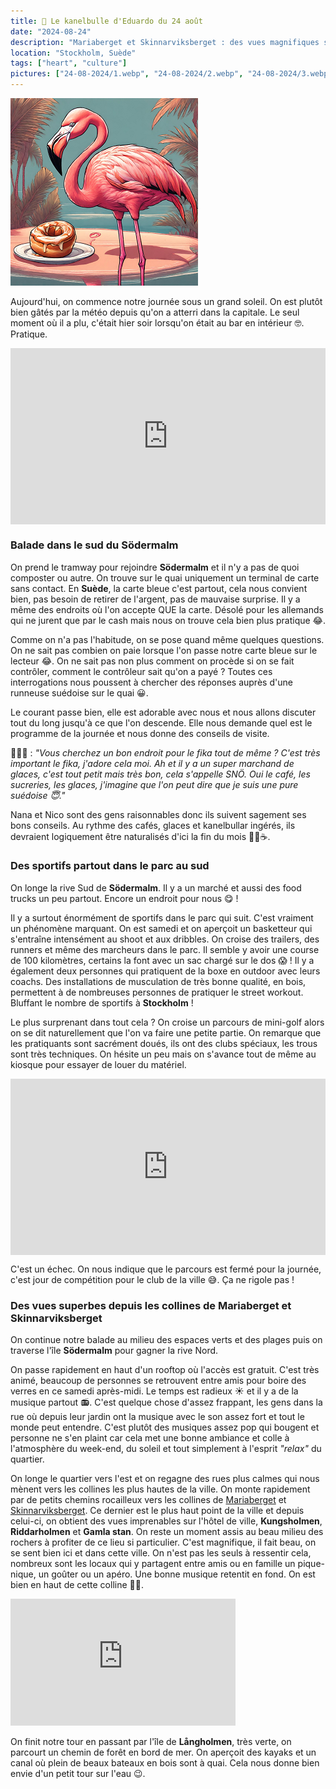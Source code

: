 ```yaml
---
title: 🥮 Le kanelbulle d'Eduardo du 24 août
date: "2024-08-24"
description: "Mariaberget et Skinnarviksberget : des vues magnifiques sur Stockholm depuis Södermalm !"
location: "Stockholm, Suède"
tags: ["heart", "culture"]
pictures: ["24-08-2024/1.webp", "24-08-2024/2.webp", "24-08-2024/3.webp", "24-08-2024/4.webp", "24-08-2024/5.webp", "24-08-2024/6.webp", "24-08-2024/7.webp", "24-08-2024/8.webp"]
---
```


![Kanelbullar d'Eduardo](../kanelbullar_eduardo.png)

Aujourd'hui, on commence notre journée sous un grand soleil. On est plutôt bien gâtés par la météo depuis qu'on a atterri dans la capitale. Le seul moment où il a plu, c'était hier soir lorsqu'on était au bar en intérieur 🤓. Pratique.

<div style="width: 100%; height: 0; position: relative; padding-bottom: 56%;"><iframe src="https://giphy.com/embed/ccJUnKJ0nfmvhiIj8y" style="top: 0; left: 0; width: 100%; height: 100%; position: absolute; border: 0;" allowfullscreen scrolling="no" allow="encrypted-media;" class="giphy-embed"></iframe></div>

### Balade dans le sud du Södermalm 

On prend le tramway pour rejoindre **Södermalm** et il n'y a pas de quoi composter ou autre. On trouve sur le quai uniquement un terminal de carte sans contact. En **Suède**, la carte bleue c'est partout, cela nous convient bien, pas besoin de retirer de l'argent, pas de mauvaise surprise. Il y a même des endroits où l'on accepte QUE la carte. Désolé pour les allemands qui ne jurent que par le cash mais nous on trouve cela bien plus pratique 😂.

Comme on n'a pas l'habitude, on se pose quand même quelques questions. On ne sait pas combien on paie lorsque l'on passe notre carte bleue sur le lecteur 😂. On ne sait pas non plus comment on procède si on se fait contrôler, comment le contrôleur sait qu'on a payé ? Toutes ces interrogations nous poussent à chercher des réponses auprès d'une runneuse suédoise sur le quai 😀.

Le courant passe bien, elle est adorable avec nous et nous allons discuter tout du long jusqu'à ce que l'on descende. Elle nous demande quel est le programme de la journée et nous donne des conseils de visite.

🏃🏼‍♀️ : *"Vous cherchez un bon endroit pour le fika tout de même ? C'est très important le fika, j'adore cela moi. Ah et il y a un super marchand de glaces, c'est tout petit mais très bon, cela s'appelle SNÖ. Oui le café, les sucreries, les glaces, j'imagine que l'on peut dire que je suis une pure suédoise 😇."*

Nana et Nico sont des gens raisonnables donc ils suivent sagement ses bons conseils. Au rythme des cafés, glaces et kanelbullar ingérés, ils devraient logiquement être naturalisés d'ici la fin du mois 🍦🥮☕.

### Des sportifs partout dans le parc au sud

On longe la rive Sud de **Södermalm**. Il y a un marché et aussi des food trucks un peu partout. Encore un endroit pour nous 😋 ! 

Il y a surtout énormément de sportifs dans le parc qui suit. C'est vraiment un phénomène marquant. On est samedi et on aperçoit un basketteur qui s'entraîne intensément au shoot et aux dribbles. On croise des trailers, des runners et même des marcheurs dans le parc. Il semble y avoir une course de 100 kilomètres, certains la font avec un sac chargé sur le dos 😱 ! Il y a également deux personnes qui pratiquent de la boxe en outdoor avec leurs coachs. Des installations de musculation de très bonne qualité, en bois, permettent à de nombreuses personnes de pratiquer le street workout. Bluffant le nombre de sportifs à **Stockholm** !

Le plus surprenant dans tout cela ? On croise un parcours de mini-golf alors on se dit naturellement que l'on va faire une petite partie. On remarque que les pratiquants sont sacrément doués, ils ont des clubs spéciaux, les trous sont très techniques. On hésite un peu mais on s'avance tout de même au kiosque pour essayer de louer du matériel.

<div style="width: 100%; height: 0; position: relative; padding-bottom: 56%;"><iframe src="https://giphy.com/embed/l3V0px8dfZmmfwize" style="top: 0; left: 0; width: 100%; height: 100%; position: absolute; border: 0;" allowfullscreen scrolling="no" allow="encrypted-media;" class="giphy-embed"></iframe></div>

C'est un échec. On nous indique que le parcours est fermé pour la journée, c'est jour de compétition pour le club de la ville 😅. Ça ne rigole pas !

### Des vues superbes depuis les collines de Mariaberget et Skinnarviksberget

On continue notre balade au milieu des espaces verts et des plages puis on traverse l'île **Södermalm** pour gagner la rive Nord.

On passe rapidement en haut d'un rooftop où l'accès est gratuit. C'est très animé, beaucoup de personnes se retrouvent entre amis pour boire des verres en ce samedi après-midi. Le temps est radieux ☀️ et il y a de la musique partout 📻. C'est quelque chose d'assez frappant, les gens dans la rue où depuis leur jardin ont la musique avec le son assez fort et tout le monde peut entendre. C'est plutôt des musiques assez pop qui bougent et personne ne s'en plaint car cela met une bonne ambiance et colle à l'atmosphère du week-end, du soleil et tout simplement à l'esprit *"relax"* du quartier.


On longe le quartier vers l'est et on regagne des rues plus calmes qui nous mènent vers les collines les plus hautes de la ville. On monte rapidement par de petits chemins rocailleux vers les collines de [Mariaberget](https://www.city-guide-stockholm.com/fr/tourisme/decouvrir-stockholm/les-plus-beaux-points-de-vue/sodermalm-7/mariaberget-564.html) et [Skinnarviksberget](https://www.visitstockholm.com/o/skinnarviksberget/). Ce dernier est le plus haut point de la ville et depuis celui-ci, on obtient des vues imprenables sur l'hôtel de ville, **Kungsholmen**, **Riddarholmen** et **Gamla stan**.
On reste un moment assis au beau milieu des rochers à profiter de ce lieu si particulier. C'est magnifique, il fait beau, on se sent bien ici et dans cette ville. On n'est pas les seuls à ressentir cela, nombreux sont les locaux qui y partagent entre amis ou en famille un pique-nique, un goûter ou un apéro. Une bonne musique retentit en fond. On est bien en haut de cette colline 👌🏼.

<iframe width="360" height="202.5" src="https://www.youtube-nocookie.com/embed/KSxYRlsBNKU?si=nqtV7SPfVMCCuCBh" title="YouTube video player" frameborder="0" allow="accelerometer; autoplay; clipboard-write; encrypted-media; gyroscope; picture-in-picture; web-share"></iframe>

On finit notre tour en passant par l'île de **Långholmen**, très verte, on parcourt un chemin de forêt en bord de mer. On aperçoit des kayaks et un canal où plein de beaux bateaux en bois sont à quai. Cela nous donne bien envie d'un petit tour sur l'eau 😉.